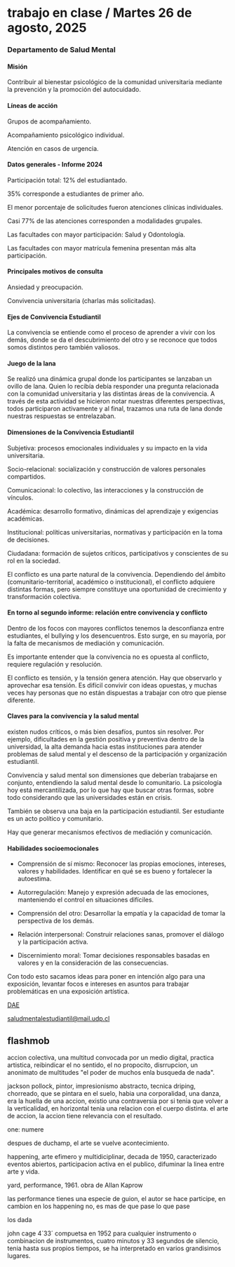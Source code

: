 # trabajo en clase / Martes 26 de agosto, 2025

### Departamento de Salud Mental

#### Misión

Contribuir al bienestar psicológico de la comunidad universitaria mediante la prevención y la promoción del autocuidado.

#### Líneas de acción

Grupos de acompañamiento.

Acompañamiento psicológico individual.

Atención en casos de urgencia.

#### Datos generales - Informe 2024

Participación total: 12% del estudiantado.

35% corresponde a estudiantes de primer año.

El menor porcentaje de solicitudes fueron atenciones clínicas individuales.

Casi 77% de las atenciones corresponden a modalidades grupales.

Las facultades con mayor participación: Salud y Odontología.

Las facultades con mayor matrícula femenina presentan más alta participación.

#### Principales motivos de consulta

Ansiedad y preocupación.

Convivencia universitaria (charlas más solicitadas).

#### Ejes de Convivencia Estudiantil

La convivencia se entiende como el proceso de aprender a vivir con los demás, donde se da el descubrimiento del otro y se reconoce que todos somos distintos pero también valiosos.

#### Juego de la lana

Se realizó una dinámica grupal donde los participantes se lanzaban un ovillo de lana. Quien lo recibía debía responder una pregunta relacionada con la comunidad universitaria y las distintas áreas de la convivencia. A través de esta actividad se hicieron notar nuestras diferentes perspectivas, todos participaron activamente y al final, trazamos una ruta de lana donde nuestras respuestas se entrelazaban.

#### Dimensiones de la Convivencia Estudiantil

Subjetiva: procesos emocionales individuales y su impacto en la vida universitaria.

Socio-relacional: socialización y construcción de valores personales compartidos.

Comunicacional: lo colectivo, las interacciones y la construcción de vínculos.

Académica: desarrollo formativo, dinámicas del aprendizaje y exigencias académicas.

Institucional: políticas universitarias, normativas y participación en la toma de decisiones.

Ciudadana: formación de sujetos críticos, participativos y conscientes de su rol en la sociedad.

El conflicto es una parte natural de la convivencia. Dependiendo del ámbito (comunitario-territorial, académico o institucional), el conflicto adquiere distintas formas, pero siempre constituye una oportunidad de crecimiento y transformación colectiva.

#### En torno al segundo informe: relación entre convivencia y conflicto

Dentro de los focos con mayores conflictos tenemos la desconfianza entre estudiantes, el bullying y los desencuentros. Esto surge, en su mayoría, por la falta de mecanismos de mediación y comunicación.

Es importante entender que la convivencia no es opuesta al conflicto, requiere regulación y resolución.

El conflicto es tensión, y la tensión genera atención. Hay que observarlo y aprovechar esa tensión. Es difícil convivir con ideas opuestas, y muchas veces hay personas que no están dispuestas a trabajar con otro que piense diferente.

#### Claves para la convivencia y la salud mental

existen nudos críticos, o más bien desafíos, puntos sin resolver. Por ejemplo, dificultades en la gestión positiva y preventiva dentro de la universidad, la alta demanda hacia estas instituciones para atender problemas de salud mental y el descenso de la participación y organización estudiantil.

Convivencia y salud mental son dimensiones que deberían trabajarse en conjunto, entendiendo la salud mental desde lo comunitario. La psicología hoy está mercantilizada, por lo que hay que buscar otras formas, sobre todo considerando que las universidades están en crisis.

También se observa una baja en la participación estudiantil. Ser estudiante es un acto político y comunitario.

Hay que generar mecanismos efectivos de mediación y comunicación.

#### Habilidades socioemocionales

- Comprensión de sí mismo: Reconocer las propias emociones, intereses, valores y habilidades. Identificar en qué se es bueno y fortalecer la autoestima.

- Autorregulación: Manejo y expresión adecuada de las emociones, manteniendo el control en situaciones difíciles.

- Comprensión del otro: Desarrollar la empatía y la capacidad de tomar la perspectiva de los demás.

- Relación interpersonal: Construir relaciones sanas, promover el diálogo y la participación activa.

- Discernimiento moral: Tomar decisiones responsables basadas en valores y en la consideración de las consecuencias.

Con todo esto sacamos ideas para poner en intención algo para una exposición, levantar focos e intereses en asuntos para trabajar problemáticas en una exposición artística.

[DAE](https://dae.udp.cl/)

saludmentalestudiantil@mail.udp.cl

## flashmob

accion colectiva, una multitud convocada por un medio digital, practica artistica, reibindicar el no sentido, el no propocito, disrrupcion, un anonimato de multitudes "el poder de muchos enla busqueda de nada".

jackson pollock, pintor, impresionismo abstracto, tecnica driping, chorreado, que se pintara en el suelo, habia una corporalidad, una danza, era la huella de una accion, existio una contraversia por si tenia que volver a la verticalidad, en horizontal tenia una relacion con el cuerpo distinta. el arte de accion, la accion tiene relevancia con el resultado.

one: numere

despues de duchamp, el arte se vuelve acontecimiento.

happening, arte efimero y multidiciplinar, decada de 1950, caracterizado eventos abiertos, participacion activa en el publico, difuminar la linea entre arte y vida.

yard, performance, 1961. obra de Allan Kaprow

las performance tienes una especie de guion, el autor se hace participe, en cambion en los happening no, es mas de que pase lo que pase

los dada

john cage
4´33´ compuetsa en 1952 para cualquier instrumento o combinacion de instrumentos, cuatro minutos y 33 segundos de silencio, tenia hasta sus propios tiempos, se ha interpretado en varios grandisimos lugares.
